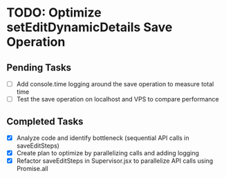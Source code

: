 # TODO: Optimize setEditDynamicDetails Save Operation

## Pending Tasks
- [ ] Add console.time logging around the save operation to measure total time
- [ ] Test the save operation on localhost and VPS to compare performance

## Completed Tasks
- [x] Analyze code and identify bottleneck (sequential API calls in saveEditSteps)
- [x] Create plan to optimize by parallelizing calls and adding logging
- [x] Refactor saveEditSteps in Supervisor.jsx to parallelize API calls using Promise.all
